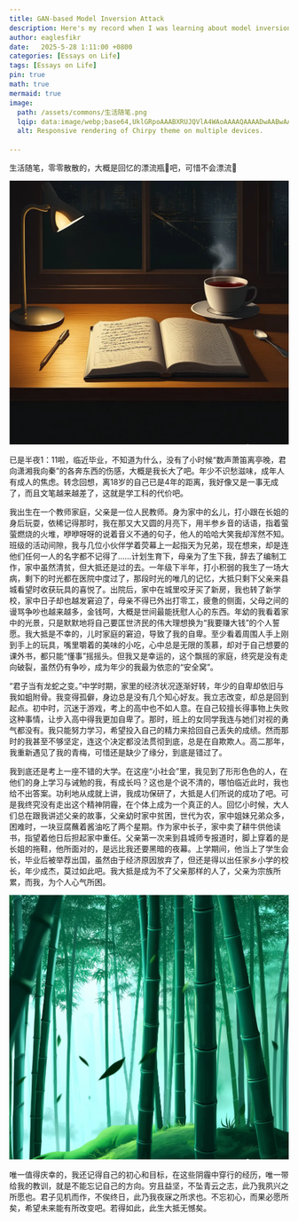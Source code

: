 ```yaml
---
title: GAN-based Model Inversion Attack
description: Here's my record when I was learning about model inversion attack attacks.
author: eaglesfikr
date:   2025-5-28 1:11:00 +0800
categories: [Essays on Life]
tags: [Essays on Life]
pin: true
math: true
mermaid: true
image:
  path: /assets/commons/生活随笔.png
  lqip: data:image/webp;base64,UklGRpoAAABXRUJQVlA4WAoAAAAQAAAADwAABwAAQUxQSDIAAAARL0AmbZurmr57yyIiqE8oiG0bejIYEQTgqiDA9vqnsUSI6H+oAERp2HZ65qP/VIAWAFZQOCBCAAAA8AEAnQEqEAAIAAVAfCWkAALp8sF8rgRgAP7o9FDvMCkMde9PK7euH5M1m6VWoDXf2FkP3BqV0ZYbO6NA/VFIAAAA
  alt: Responsive rendering of Chirpy theme on multiple devices.

---
```


生活随笔，零零散散的，大概是回忆的漂流瓶🧴吧，可惜不会漂流🙁

![生活随笔](https://raw.githubusercontent.com/Eaglesfikr/Eaglesfikr.github.io/main/_posts/img/生活随笔-1748416604508.png)

已是半夜1：11啦，临近毕业，不知道为什么，没有了小时候“数声萧笛离亭晚，君向潇湘我向秦”的各奔东西的伤感，大概是我长大了吧。年少不识愁滋味，成年人有成人的焦虑。转念回想，离18岁的自己已是4年的距离，我好像又是一事无成了，而且文笔越来越差了，这就是学工科的代价吧。

我出生在一个教师家庭，父亲是一位人民教师。身为家中的幺儿，打小跟在长姐的身后玩耍，依稀记得那时，我在那又大又圆的月亮下，用半参乡音的话语，指着萤萤燃烧的火堆，咿咿呀呀的说着音义不通的句子，他人的哈哈大笑我却浑然不知。班级的活动间隙，我与几位小伙伴学着荧幕上一起指天为兄弟，现在想来，却是连他们任何一人的名字都不记得了……计划生育下，母亲为了生下我，辞去了编制工作，家中虽然清贫，但大抵还是过的去。一年级下半年，打小积弱的我生了一场大病，剩下的时光都在医院中度过了，那段时光的唯几的记忆，大抵只剩下父亲来县城看望时收获玩具的喜悦了。出院后，家中在城里咬牙买了新房，我也转了新学校，家中日子却也越发窘迫了，母亲不得已外出打零工，疲惫的侧面，父母之间的谩骂争吵也越来越多，金钱呵，大概是世间最能抚慰人心的东西。年幼的我看着家中的光景，只是默默地将自己要匡世济民的伟大理想换为“我要赚大钱”的个人誓愿。我大抵是不幸的，儿时家庭的窘迫，导致了我的自卑。至少看着周围人手上刚到手上的玩具，嘴里嚼着的美味的小吃，心中总是无限的羡慕，却对于自己想要的课外书，都只能“懂事”摇摇头。但我又是幸运的，这个飘摇的家庭，终究是没有走向破裂，虽然仍有争吵，成为年少的我最为依恋的“安全窝”。

“君子当有龙蛇之变。”中学时期，家里的经济状况逐渐好转，年少的自卑却依旧与我如蛆附骨。我变得孤僻，身边总是没有几个知心好友。我立志改变，却总是回到起点。初中时，沉迷于游戏，考上的高中也不如人意。在自己较擅长得事物上失败这种事情，让步入高中得我更加自卑了。那时，班上的女同学我连与她们对视的勇气都没有。我只能努力学习，希望投入自己的精力来拾回自己丢失的成绩。然而那时的我甚至不够坚定，连这个决定都没法贯彻到底，总是在自欺欺人。高二那年，我重新遇见了我的青梅，可惜还是缺少了缘分，到底是错过了。

我到底还是考上一座不错的大学。在这座“小社会”里，我见到了形形色色的人，在他们的身上学习与诫勉的我，有成长吗？这也是个说不清的，哪怕临近此时，我也给不出答案。功利地从成就上讲，我成功保研了，大抵是人们所说的成功了吧。可是我终究没有走出这个精神阴霾，在个体上成为一个真正的人。回忆小时候，大人们总在跟我讲述父亲的故事，父亲幼时家中贫困，世代为农，家中姐妹兄弟众多，困难时，一块豆腐蘸着酱油吃了两个星期。作为家中长子，家中卖了耕牛供他读书，指望着他日后担起家中重任。父亲第一次来到县城师专报道时，脚上穿着的是长姐的拖鞋，他所面对的，是远比我还要黑暗的夜幕。上学期间，他当上了学生会长，毕业后被举荐出国，虽然由于经济原因放弃了，但还是得以出任家乡小学的校长，年少成杰，莫过如此吧。我大抵是成为不了父亲那样的人了，父亲为宗族所累，而我，为个人心气所困。

![竹林](https://raw.githubusercontent.com/Eaglesfikr/Eaglesfikr.github.io/main/_posts/img/竹林.png)

唯一值得庆幸的，我还记得自己的初心和目标，在这些阴霾中穿行的经历，唯一带给我的教训，就是不能忘记自己的方向。穷且益坚，不坠青云之志，此乃我夙兴之所愿也。君子见机而作，不俟终日，此乃我夜寐之所求也。不忘初心，而果必愿所矣，希望未来能有所改变吧。若得如此，此生大抵无憾矣。

